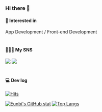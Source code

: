 ### Hi there 👋



#### 🌱 Interested in

App Development / Front-end Development

#

#### 👩🏻‍💻 My SNS
<a href="https://blog.naver.com/silverain_9" target="https://blog.naver.com/silverain_9"><img src="https://img.shields.io/badge/blog-50981A?style=flat-square&logo=Naver&logoColor=white"/></a>
<a href="https://www.instagram.com/silverain_9" target="https://blog.naver.com/silverain_9"><img src="https://img.shields.io/badge/instagram-50981A?style=flat-square&logo=Instagram&logoColor=white"/></a>

#

#### 💻 Dev log

[![Hits](https://hits.seeyoufarm.com/api/count/incr/badge.svg?url=https%3A%2F%2Fgithub.com%2Feunbicho&count_bg=%2379C83D&title_bg=%2350981A&icon=apachespark.svg&icon_color=%23F9FB9A&title=hits&edge_flat=false)](https://hits.seeyoufarm.com)
  
[![Eunbi's GitHub stat](https://github-readme-stats.vercel.app/api?username=eunbicho&count_private=true&show_icons=true&icon_color=FFFFFF&custom_title=silverain's&nbsp;github&nbsp;👀&bg_color=40,79C83D,A6D97F,E2F99E&title_color=FFFFFF&text_color=FFFFFF)](https://github.com/anuraghazra/github-readme-stats)
[![Top Langs](https://github-readme-stats.vercel.app/api/top-langs/?username=eunbicho&bg_color=40,E2F99E,A6D97F&title_color=FFFFFF&text_color=FFFFFF&icon_color=000000)](https://github.com/anuraghazra/github-readme-stats)


